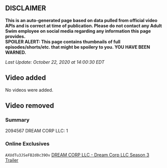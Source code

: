 ## DISCLAIMER
**This is an auto-generated page based on data pulled from official video APIs and is correct at time of publication. Please do not contact any Adult Swim employee on social media regarding any information this page provides.**  
**SPOILER ALERT: This page contains thumbnails of full episodes/shorts/etc. that might be spoilery to you. YOU HAVE BEEN WARNED.**  

_Last Update: October 22, 2020 at 14:00:30 EDT_
## Video added
No videos were added.  
## Video removed
### Summary
2094567 DREAM CORP LLC: 1  
### Online Exclusives
`AXUdTu3JSeFB2d0c39Ov` [DREAM CORP LLC - Dream Corp LLC Season 3 Trailer](https://www.adultswim.com/videos/dream-corp-llc/dream-corp-llc-season-3-trailer)  
